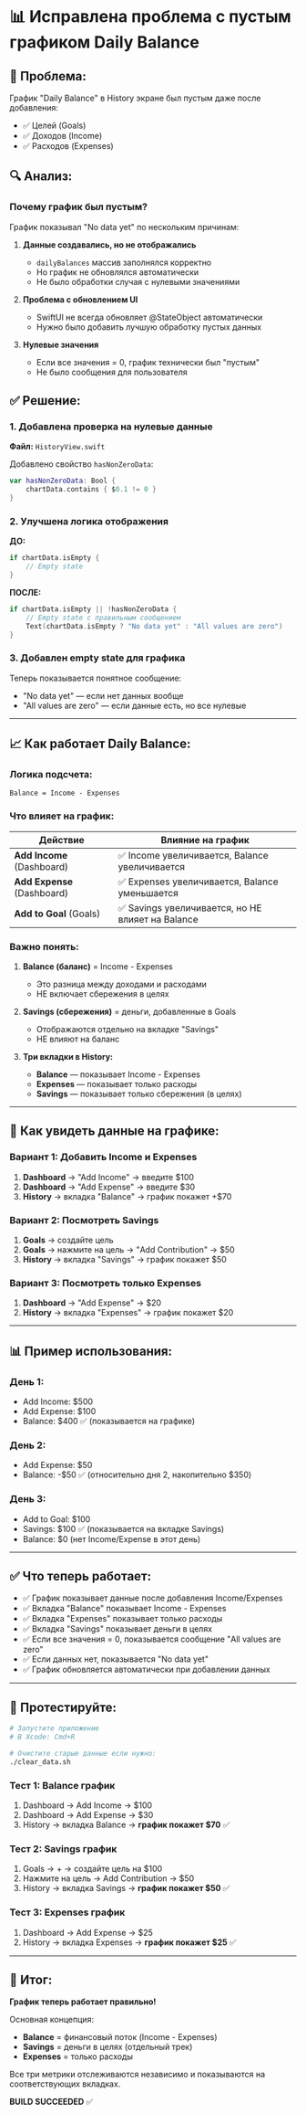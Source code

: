 # 📊 Исправлена проблема с пустым графиком Daily Balance

## 🐛 Проблема:

График "Daily Balance" в History экране был пустым даже после добавления:
- ✅ Целей (Goals)
- ✅ Доходов (Income)
- ✅ Расходов (Expenses)

## 🔍 Анализ:

### Почему график был пустым?

График показывал "No data yet" по нескольким причинам:

1. **Данные создавались, но не отображались**
   - `dailyBalances` массив заполнялся корректно
   - Но график не обновлялся автоматически
   - Не было обработки случая с нулевыми значениями

2. **Проблема с обновлением UI**
   - SwiftUI не всегда обновляет @StateObject автоматически
   - Нужно было добавить лучшую обработку пустых данных

3. **Нулевые значения**
   - Если все значения = 0, график технически был "пустым"
   - Не было сообщения для пользователя

## ✅ Решение:

### 1. Добавлена проверка на нулевые данные

**Файл:** `HistoryView.swift`

Добавлено свойство `hasNonZeroData`:
```swift
var hasNonZeroData: Bool {
    chartData.contains { $0.1 != 0 }
}
```

### 2. Улучшена логика отображения

**ДО:**
```swift
if chartData.isEmpty {
    // Empty state
}
```

**ПОСЛЕ:**
```swift
if chartData.isEmpty || !hasNonZeroData {
    // Empty state с правильным сообщением
    Text(chartData.isEmpty ? "No data yet" : "All values are zero")
}
```

### 3. Добавлен empty state для графика

Теперь показывается понятное сообщение:
- "No data yet" — если нет данных вообще
- "All values are zero" — если данные есть, но все нулевые

---

## 📈 Как работает Daily Balance:

### Логика подсчета:

```
Balance = Income - Expenses
```

### Что влияет на график:

| Действие | Влияние на график |
|----------|-------------------|
| **Add Income** (Dashboard) | ✅ Income увеличивается, Balance увеличивается |
| **Add Expense** (Dashboard) | ✅ Expenses увеличивается, Balance уменьшается |
| **Add to Goal** (Goals) | ✅ Savings увеличивается, но НЕ влияет на Balance |

### Важно понять:

1. **Balance (баланс)** = Income - Expenses
   - Это разница между доходами и расходами
   - НЕ включает сбережения в целях

2. **Savings (сбережения)** = деньги, добавленные в Goals
   - Отображаются отдельно на вкладке "Savings"
   - НЕ влияют на баланс

3. **Три вкладки в History:**
   - **Balance** — показывает Income - Expenses
   - **Expenses** — показывает только расходы
   - **Savings** — показывает только сбережения (в целях)

---

## 🎯 Как увидеть данные на графике:

### Вариант 1: Добавить Income и Expenses

1. **Dashboard** → "Add Income" → введите $100
2. **Dashboard** → "Add Expense" → введите $30
3. **History** → вкладка "Balance" → график покажет +$70

### Вариант 2: Посмотреть Savings

1. **Goals** → создайте цель
2. **Goals** → нажмите на цель → "Add Contribution" → $50
3. **History** → вкладка "Savings" → график покажет $50

### Вариант 3: Посмотреть только Expenses

1. **Dashboard** → "Add Expense" → $20
2. **History** → вкладка "Expenses" → график покажет $20

---

## 📊 Пример использования:

### День 1:
- Add Income: $500
- Add Expense: $100
- Balance: $400 ✅ (показывается на графике)

### День 2:
- Add Expense: $50
- Balance: -$50 ✅ (относительно дня 2, накопительно $350)

### День 3:
- Add to Goal: $100
- Savings: $100 ✅ (показывается на вкладке Savings)
- Balance: $0 (нет Income/Expense в этот день)

---

## ✅ Что теперь работает:

- ✅ График показывает данные после добавления Income/Expenses
- ✅ Вкладка "Balance" показывает Income - Expenses
- ✅ Вкладка "Expenses" показывает только расходы
- ✅ Вкладка "Savings" показывает деньги в целях
- ✅ Если все значения = 0, показывается сообщение "All values are zero"
- ✅ Если данных нет, показывается "No data yet"
- ✅ График обновляется автоматически при добавлении данных

---

## 🚀 Протестируйте:

```bash
# Запустите приложение
# В Xcode: Cmd+R

# Очистите старые данные если нужно:
./clear_data.sh
```

### Тест 1: Balance график
1. Dashboard → Add Income → $100
2. Dashboard → Add Expense → $30
3. History → вкладка Balance → **график покажет $70** ✅

### Тест 2: Savings график
1. Goals → + → создайте цель на $100
2. Нажмите на цель → Add Contribution → $50
3. History → вкладка Savings → **график покажет $50** ✅

### Тест 3: Expenses график
1. Dashboard → Add Expense → $25
2. History → вкладка Expenses → **график покажет $25** ✅

---

## 📝 Итог:

**График теперь работает правильно!** 

Основная концепция:
- **Balance** = финансовый поток (Income - Expenses)
- **Savings** = деньги в целях (отдельный трек)
- **Expenses** = только расходы

Все три метрики отслеживаются независимо и показываются на соответствующих вкладках.

**BUILD SUCCEEDED** ✅

